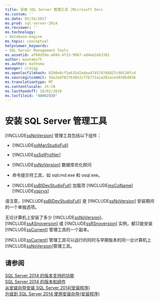 ```yaml
---
title: 安装 SQL Server 管理工具 |Microsoft Docs
ms.custom: ''
ms.date: 05/24/2017
ms.prod: sql-server-2014
ms.reviewer: ''
ms.technology:
- database-engine
ms.topic: conceptual
helpviewer_keywords:
- SQL Server Management Tools
ms.assetid: af68d59a-a04d-4f23-9967-ad4ee2e63381
author: mashamsft
ms.author: mathoma
manager: craigg
ms.openlocfilehash: 8298e0cf1e635d2adea47457d7d8827c9b530fcd
ms.sourcegitcommit: 3da2edf82763852cff6772a1a282ace3034b4936
ms.translationtype: MT
ms.contentlocale: zh-CN
ms.lasthandoff: 10/02/2018
ms.locfileid: "48061930"
---
```

# <a name="install-sql-server-management-tools"></a>安装 SQL Server 管理工具
  [!INCLUDE[ssNoVersion](../../includes/ssnoversion-md.md)] 管理工具包括以下组件：  
  
-   [!INCLUDE[ssManStudioFull](../../includes/ssmanstudiofull-md.md)]  
  
-   [!INCLUDE[ssSqlProfiler](../../includes/sssqlprofiler-md.md)]  
  
-   [!INCLUDE[ssNoVersion](../../includes/ssnoversion-md.md)] 数据库优化顾问  
  
-   命令提示符工具，如 sqlcmd.exe 和 osql.exe。  
  
-   [!INCLUDE[ssBIDevStudioFull](../../includes/ssbidevstudiofull-md.md)] 加载项 [!INCLUDE[msCoName](../../includes/msconame-md.md)] [!INCLUDE[vsprvs](../../includes/vsprvs-md.md)]  
  
 请注意，[!INCLUDE[ssBIDevStudioFull](../../includes/ssbidevstudiofull-md.md)] 是 [!INCLUDE[ssNoVersion](../../includes/ssnoversion-md.md)] 安装期间的一个单独选项。  
  
 无论计算机上安装了多少 [!INCLUDE[ssNoVersion](../../includes/ssnoversion-md.md)]、[!INCLUDE[ssASnoversion](../../includes/ssasnoversion-md.md)] 或 [!INCLUDE[ssRSnoversion](../../includes/ssrsnoversion-md.md)] 实例，都只能安装 [!INCLUDE[ssCurrent](../../includes/sscurrent-md.md)] 管理工具的一个副本。  
  
 [!INCLUDE[ssCurrent](../../includes/sscurrent-md.md)] 管理工具可以运行的同时与早期版本的同一台计算机上[!INCLUDE[ssNoVersion](../../includes/ssnoversion-md.md)]管理工具。  
  
## <a name="see-also"></a>请参阅  
 [SQL Server 2014 的版本支持的功能](../../../2014/getting-started/features-supported-by-the-editions-of-sql-server-2014.md)   
 [SQL Server 2014 的版本和组件](../editions-and-components-of-sql-server-2016.md)   
 [从安装向导安装 SQL Server 2014&#40;安装程序&#41;](../../database-engine/install-windows/install-sql-server-from-the-installation-wizard-setup.md)   
 [升级到 SQL Server 2014 使用安装向导&#40;安装程序&#41;](../../database-engine/install-windows/upgrade-sql-server-using-the-installation-wizard-setup.md)  
  
  
